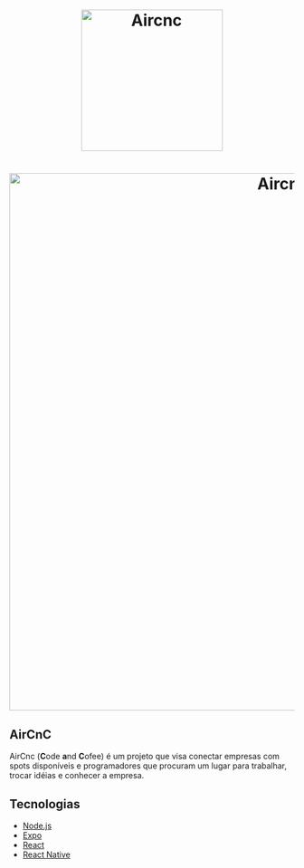 <h1 align="center">
 <a target="_blank" rel="noopener noreferrer" href="https://i.ibb.co/2ZKNBSb/logo.png">
 <img alt="Aircnc" 
      src="https://i.ibb.co/2ZKNBSb/logo.png" 
     width="250px" 
     style="max-width:100%;"
 >
 </a>
</h1>

<h1 align="center">
 <a target="_blank" rel="noopener noreferrer" href="https://i.ibb.co/CKvhGTk/aircnc-removebg-preview.png">
 <img alt="Aircnc" 
      src="https://i.ibb.co/CKvhGTk/aircnc-removebg-preview.png" 
     width="950px" 
     style="max-width:100%;"
 >
 </a>
</h1>

<h2>AirCnC</h2>
<p>AirCnc (<b>C</b>ode <b>a</b>nd <b>C</b>ofee) é um projeto que visa conectar empresas com spots disponíveis e programadores que procuram um lugar para trabalhar, trocar idéias e conhecer a empresa.</p>

<h2>Tecnologias</h2>
<ul>
 <li><a href="https://nodejs.org/en/" rel="nofollow">Node.js</a></li>
 <li><a href="https://expo.io" rel="nofollow">Expo</a></li>
 <li><a href="https://reactjs.org" rel="nofollow">React</a></li>
 <li><a href="https://facebook.github.io/react-native/" rel="nofollow">React Native</a></li>
</ul>
